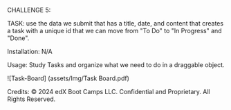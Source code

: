 CHALLENGE 5:

TASK: use the data we submit that has a title, date, and content that creates a task with a unique id that we can move from "To Do" to "In Progress" and "Done".

Installation: N/A

Usage: Study Tasks and organize what we need to do in a draggable object.

![Task-Board] (assets/Img/Task Board.pdf)

Credits: © 2024 edX Boot Camps LLC. Confidential and Proprietary. All Rights Reserved.